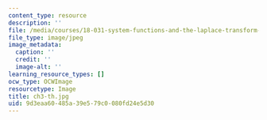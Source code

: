 ```yaml
---
content_type: resource
description: ''
file: /media/courses/18-031-system-functions-and-the-laplace-transform-spring-2019/9d3eaa60485a39e579c0080fd24e5d30_ch3-th.jpg
file_type: image/jpeg
image_metadata:
  caption: ''
  credit: ''
  image-alt: ''
learning_resource_types: []
ocw_type: OCWImage
resourcetype: Image
title: ch3-th.jpg
uid: 9d3eaa60-485a-39e5-79c0-080fd24e5d30
---
```


